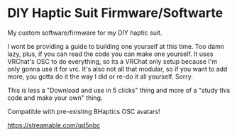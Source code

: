 # DIY Haptic Suit Firmware/Softwarte
My custom software/firmware for my DIY haptic suit.

I wont be providing a guide to building one yourself at this time. Too damn lazy, plus, if you can read the code you can make one yourself. It uses VRChat's OSC to do everything, so its a VRChat only setup because I'm only gonna use it for vrc. It's also not all that modular, so if you want to add more, you gotta do it the way I did or re-do it all yourself. Sorry. 

This is less a "Download and use in 5 clicks" thing and more of a "study this code and make your own" thing.

Compatible with pre-existing BHaptics OSC avatars!

https://streamable.com/qd5nbc
